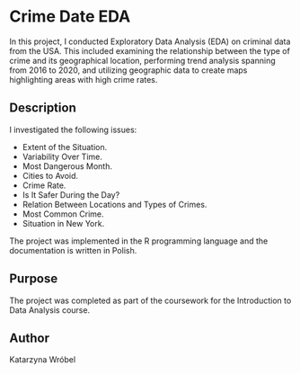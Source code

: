 # Crime Date EDA
In this project, I conducted Exploratory Data Analysis (EDA) on criminal data from the USA. This included examining the relationship between the type of crime and its geographical location, performing trend analysis spanning from 2016 to 2020, and utilizing geographic data to create maps highlighting areas with high crime rates.

## Description
I investigated the following issues:
- Extent of the Situation.
- Variability Over Time.
- Most Dangerous Month.
- Cities to Avoid.
- Crime Rate.
- Is It Safer During the Day?
- Relation Between Locations and Types of Crimes.
- Most Common Crime.
- Situation in New York.

The project was implemented in the R programming language and the documentation is written in Polish.

## Purpose
The project was completed as part of the coursework for the Introduction to Data Analysis course.

## Author
Katarzyna Wróbel
